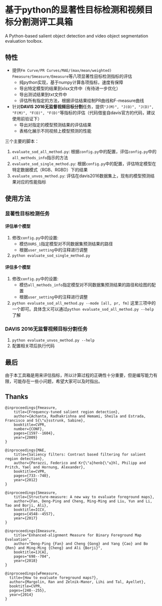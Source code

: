 # 基于python的显著性目标检测和视频目标分割测评工具箱

A Python-based salient object detection and video object segmentation evaluation toolbox.

## 特性

* 提供`Fm Curve/PR Curves/MAE/(max/mean/weighted) Fmeasure/Smeasure/Emeasure`等八项显著性目标检测指标的评估
    * 纯python实现，基于numpy计算各项指标，速度有保障
    * 导出特定模型的结果到xlsx文件中（有待进一步优化）
    * 导出测试结果到txt文件中
    * 评估所有指定的方法，根据评估结果绘制PR曲线和F-measure曲线
* 针对**DAVIS 2016无监督视频目标分割**任务，提供`"J(M)", "J(O)", "J(D)", "F(M)", "F(O)", "F(D)"`等指标的评估（代码借鉴自davis官方的代码，建议使用前验证下）
    * 导出对指定的模型预测结果的评估结果
    * 表格化展示不同视频上模型预测的性能

三个主要的脚本：

1. `evaluate_sod_all_method.py`: 根据`config.py`中的配置，评估`config.py`中的`all_methods_info`指示的方法
2. `evaluate_sod_single_method.py`: 根据`config.py`中的配置，评估特定模型在特定数据模式（RGB、RGBD）下的结果
3. `evaluate_unvos_method.py`: 评估在davis2016数据集上，现有的模型预测结果对应的性能指标

## 使用方法

### 显著性目标检测任务

#### 评估单个模型

1. 修改`config.py`中的设置:
    * 模仿`OURS_1`指定模型对不同数据集预测结果的路径
    * 根据`user_setting`中的注释进行调整
2. `python evaluate_sod_single_method.py`

#### 评估多个模型

1. 修改`config.py`中的设置:
    * 模仿`all_methods_info`指定模型对不同数据集预测结果的路径和绘图的配置
    * 根据`user_setting`中的注释进行调整
2. `python evaluate_sod_all_method.py --mode [all, pr, fm]` 这里三项中的一个即可。具体含义可以通过`python evaluate_sod_all_method.py --help`了解


### DAVIS 2016无监督视频目标分割任务

1. `python evaluate_unvos_method.py --help`
2. 配置相关项后执行代码

## 最后

由于本工具箱是用来评估指标，所以计算过程的正确性十分重要，但是编写能力有限，可能存在一些小问题，希望大家可以及时指出。

## Thanks

```text
@inproceedings{Fmeasure,
    title={Frequency-tuned salient region detection},
    author={Achanta, Radhakrishna and Hemami, Sheila and Estrada, Francisco and S{\"u}sstrunk, Sabine},
    booktitle=CVPR,
    number={CONF},
    pages={1597--1604},
    year={2009}
}

@inproceedings{MAE,
    title={Saliency filters: Contrast based filtering for salient region detection},
    author={Perazzi, Federico and Kr{\"a}henb{\"u}hl, Philipp and Pritch, Yael and Hornung, Alexander},
    booktitle=CVPR,
    pages={733--740},
    year={2012}
}

@inproceedings{Smeasure,
    title={Structure-measure: A new way to evaluate foreground maps},
    author={Fan, Deng-Ping and Cheng, Ming-Ming and Liu, Yun and Li, Tao and Borji, Ali},
    booktitle=ICCV,
    pages={4548--4557},
    year={2017}
}

@inproceedings{Emeasure,
    title="Enhanced-alignment Measure for Binary Foreground Map Evaluation",
    author="Deng-Ping {Fan} and Cheng {Gong} and Yang {Cao} and Bo {Ren} and Ming-Ming {Cheng} and Ali {Borji}",
    booktitle=IJCAI,
    pages="698--704",
    year={2018}
}

@inproceedings{wFmeasure,
  title={How to evaluate foreground maps?},
  author={Margolin, Ran and Zelnik-Manor, Lihi and Tal, Ayellet},
  booktitle=CVPR,
  pages={248--255},
  year={2014}
}
```
